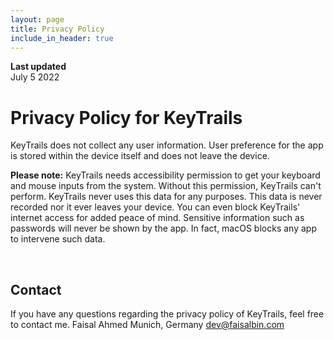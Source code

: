 ```yaml
---
layout: page
title: Privacy Policy
include_in_header: true
---
```


**Last updated**  
July 5 2022

# Privacy Policy for KeyTrails

KeyTrails does not collect any user information. User preference for the app is stored within the device itself and does not leave the device.

**Please note:** KeyTrails needs accessibility permission to get your keyboard and mouse inputs from the system. Without this permission, KeyTrails can't perform. KeyTrails never uses this data for any purposes. This data is never recorded nor it ever leaves your device. You can even block KeyTrails' internet access for added peace of mind. Sensitive information such as passwords will never be shown by the app. In fact, macOS blocks any app to intervene such data.

<br>

## Contact

If you have any questions regarding the privacy policy of KeyTrails, feel free to contact me.
Faisal Ahmed
Munich, Germany
dev@faisalbin.com
